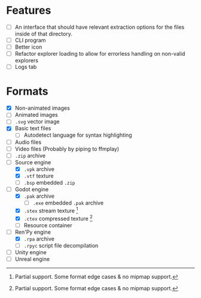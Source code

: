 
# Features

- [ ] An interface that should have relevant extraction options for the files inside of that directory.
- [ ] CLI program
- [ ] Better icon
- [ ] Refactor explorer loading to allow for errorless handling on non-valid explorers
- [ ] Logs tab

# Formats

- [x] Non-animated images
- [ ] Animated images
- [ ] `.svg` vector image
- [x] Basic text files
    - [ ] Autodetect language for syntax highlighting
- [ ] Audio files
- [ ] Video files (Probably by piping to ffmplay)
- [ ] `.zip` archive
- [ ] Source engine
    - [x] `.vpk` archive
    - [x] `.vtf` texture
    - [ ] `.bsp` embedded `.zip`
- [ ] Godot engine
    - [x] `.pak` archive
        - [ ] `.exe` embedded `.pak` archive
    - [x] `.stex` stream texture [^godot-texture-partial-support]
    - [x] `.ctex` compressed texture [^godot-texture-partial-support]
    - [ ] Resource container
- [ ] Ren'Py engine
    - [x] `.rpa` archive
    - [ ] `.rpyc` script file decompilation
- [ ] Unity engine
- [ ] Unreal engine

[^godot-texture-partial-support]: Partial support. Some format edge cases & no mipmap support.
